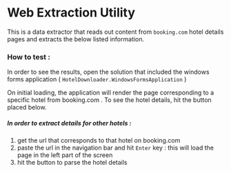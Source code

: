 # Web Extraction Utility

This is a data extractor that reads out content from `booking.com` hotel details pages and extracts the below listed information.

### How to test :
   In order to see the results, open the solution that included the windows forms application 
   ( `HotelDownloader.WindowsFormsApplication` )
   
   On initial loading, the application will render the page corresponding to a specific hotel from booking.com .
   To see the hotel details, hit the button placed below.
   
#####   In order to extract details for other hotels :

   1. get the url that corresponds to that hotel on booking.com
   2. paste the url in the navigation bar and hit `Enter` key : this will load the page in the left part of the screen
   3. hit the button to parse the hotel details
